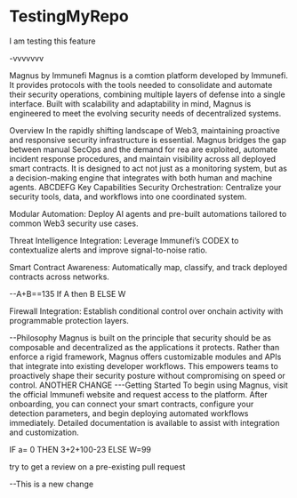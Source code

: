 # TestingMyRepo

I am testing this feature

-vvvvvvv


Magnus by Immunefi
Magnus is a comtion platform developed by Immunefi. It provides protocols with the tools needed to consolidate and automate their security operations, combining multiple layers of defense into a single interface. Built with scalability and adaptability in mind, Magnus is engineered to meet the evolving security needs of decentralized systems.

Overview
In the rapidly shifting landscape of Web3, maintaining proactive and responsive security infrastructure is essential. Magnus bridges the gap between manual SecOps and the demand for rea are exploited, automate incident response procedures, and maintain visibility across all deployed smart contracts. It is designed to act not just as a monitoring system, but as a decision-making engine that integrates with both human and machine agents.
ABCDEFG
Key Capabilities
Security Orchestration: Centralize your security tools, data, and workflows into one coordinated system.

Modular Automation: Deploy AI agents and pre-built automations tailored to common Web3 security use cases.

Threat Intelligence Integration: Leverage Immunefi’s CODEX to contextualize alerts and improve signal-to-noise ratio.

Smart Contract Awareness: Automatically map, classify, and track deployed contracts across networks.

--A+B==135
If A then B 
ELSE W

Firewall Integration: Establish conditional control over onchain activity with programmable protection layers.

--Philosophy
Magnus is built on the principle that security should be as composable and decentralized as the applications it protects. Rather than enforce a rigid framework, Magnus offers customizable modules and APIs that integrate into existing developer workflows. This empowers teams to proactively shape their security posture without compromising on speed or control.
ANOTHER CHANGE
---Getting Started
To begin using Magnus, visit the official Immunefi website and request access to the platform. After onboarding, you can connect your smart contracts, configure your detection parameters, and begin deploying automated workflows immediately. Detailed documentation is available to assist with integration and customization.


IF a= 0 THEN 3+2+100-23
ELSE
W=99


try to get a review on a pre-existing pull request


--This is a new change
